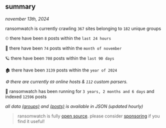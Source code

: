
## summary
_november 13th, 2024_

ransomwatch is currently crawling `367` sites belonging to `182` unique groups

⏲ there have been `8` posts within the `last 24 hours`

🦈 there have been `74` posts within the `month of november`

🪐 there have been `708` posts within the `last 90 days`

🏚 there have been `3139` posts within the `year of 2024`

_⚙️ there are currently `69` online hosts & `112` custom parsers._

🦕 ransomwatch has been running for `3 years, 2 months and 6 days` and indexed `12596` posts

_all data  [(groups)](http://ransomwhat.telemetry.ltd/groups) and [(posts)](http://ransomwhat.telemetry.ltd/posts) is available in JSON (updated hourly)_

> ransomwatch is fully [open source](https://github.com/joshhighet/ransomwatch#ransomwatch--). please consider [sponsoring](https://github.com/sponsors/joshhighet) if you find it useful!
